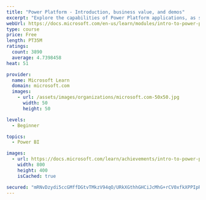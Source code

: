 ```yaml
---
title: "Power Platform - Introduction, business value, and demos"
excerpt: "Explore the capabilities of Power Platform applications, as seen in demonstrations and customer case studies."
webUrl: https://docs.microsoft.com/en-us/learn/modules/intro-to-power-platform-mba/
type: course
price: Free
length: PT35M
ratings:
  count: 3890
  average: 4.7398458
heat: 51

provider:
  name: Microsoft Learn
  domain: microsoft.com
  images:
    - url: /assets/images/organizations/microsoft.com-50x50.jpg
      width: 50
      height: 50

levels:
  - Beginner

topics:
  - Power BI

images:
  - url: https://docs.microsoft.com/learn/achievements/intro-to-power-platform-social.png
    width: 800
    height: 400
    isCached: true

secured: "mRNvDzydi5ccGMffDGtvTMkzV94qO/URkXGthhGHCiJcMhG+rCV0xfkXPPIpR0XnhSDQN03egRzm1RgQwjUvufA2JVPLQ9ylK0xM8hNE7rBYQY9JCjkUCKMdBqEHrWOiPIOCNHyRy8ogVnLivGKD+hsaR+V0q8bQUuB5Ix0MG8jw/ER4iCxij+7eWouxkPPO02rrXyaiywtoTq5P095Gt7Z+4Oph3SU5M7WLhmJ2TVaZ7n8N85LlkYHcJ0xqrOddn8afV8XpNP0yN3Y6wGM2ocjR9i/9LrvlnGOxaSodbLSX6HBHPVin36OK5yfJgR4kypTOAldRqhMJ2NzspQ0RNO7gd17zHjTVRBASYIXRGBNH9aVo2qUuFaow/ShTB2g1oqgJqVisC3HQzkQDpYzLyGNNzTgXNOUytbpTZ0uemNA=;OMfWu+OWiHGEeZIchVYsYw=="
---
```


